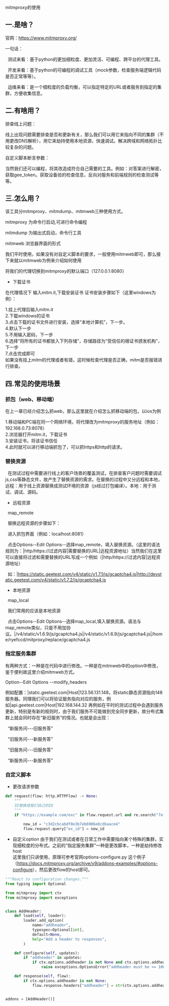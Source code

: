 mitmproxy的使用
## 一.是啥？

官网：<https://www.mitmproxy.org/>

一句话：

  测试来看：基于python的更加细粒度、更加灵活、可编程、跨平台的代理工具。

  开发来看：基于python的可编程的调试工具（mock参数，检查服务端逻辑代码是否正常等等）。

  运维来看：是一个细粒度的负载均衡，可以指定特定的URL或者服务到指定的集群，方便收集信息。

## 二.有啥用？

排查线上问题：

线上出现问题需要排查是否和更新有关，那么我们可以用它来指向不同的集群（不用更改DNS解析），用它来劫持使用本地资源，快速调试。解决跨域和网络拓扑比较复杂的问题。

自定义脚本断言参数：

当然我们还可以编程，将其改造成符合自己需要的工具。例如：对答案进行解密，获取gee\_token。获取设备验的检查信息，反向对服务和前端规则的检查测试等等。

## 三.怎么用？

该工具分mitmproxy、mitmdump、mitmweb三种使用方式。

mitmproxy 为命令行启动,可进行命令编程

mitmdump 为输出式启动，命令行工具

mitmweb 浏览器界面的形式

我们平时使用，如果没有对自定义脚本的要求，一般使用mitmweb即可，那么接下来就以mitmweb为例来介绍如何使用

将我们的代理切换到mitmproxy的默认端口（127.0.0.1:8080）
*   下载证书

在代理情况下 输入mitm.it,下载安装证书
证书安装步骤如下（这里windows为例）：

1.挂上代理后输入mitm.it  
2.下载windows的证书  
3.点击下载的证书文件进行安装，选择“本地计算机”，下一步。  
4.默认下一步  
5.不用输入密码，下一步  
6.选择“将所有的证书都放入下列存储”，存储路径为“受信任的根证书颁发机构”，下一步  
7.点击完成即可  
如果没有挂上mitm的代理或者有错，这时候检查代理是否正确，mitm是否报错进行排查。
## 四.常见的使用场景

### 抓包（web、移动端）

在上一章已经介绍怎么抓web，那么这里就在介绍怎么抓移动端的包，以ios为例

1.移动端和PC端在同一个网络环境，将代理改为mitmproxy的服务地址（例如：192.168.0.73:8078）  
2.浏览器打开mitm.it，下载证书  
3.安装证书，将该证书信任  
4.此时就可以进行移动端抓包了，可以抓https和http的请求。  
### 替换资源

  在测试过程中需要进行线上的客户场景的覆盖测试，在排查客户问题时需要调试js,css等静态文件，故产生了替换资源的需求。在替换的过程中又分远程和本地，远程：用于线上资源替换成测试环境的资源（js经过打包编译）。本地：用于测试、调试、源码。

*   远程资源

  map\_remote

  替换远程资源的步骤如下：

  进入抓包界面（例如：localhost:8081）

  点击Options--Edit Options--选择map\_remote，填入替换资源。（这里的语法规则为：|http/https\://过滤内容|需要替换的URL|远程资源地址）当然我们在这里可以直接将过滤和需要替换的URL写成一个例如（|http/https\://过滤内容|远程资源地址）

  如：|<https://static.geetest.com/v4/static/v1.7.1/js/gcaptcha4.js>|<http://devstatic.geetest.com/v4/static/v1.7.2/js/gcaptcha4.js>

*   本地资源

  map\_local

  我们常用的应该是本地资源

  点击Options--Edit Options--选择map\_local,填入替换资源。语法与map\_remote类似，只是不用加协议。|/v4/static/v1.6.9/js/gcaptcha4.js|/v4/static/v1.6.9/js/gcaptcha4.js|/home/ryefccd/mitproxy/replace/gcaptcha4.js
### 指定服务集群

有两种方式：一种是在代码中进行修改。一种是在mitmweb中的option中修改，鉴于便利故这里介绍mitmweb方式。

Option--Edit Options --modify\_headers

例如配置：|static.geetest.com|Host|123.56.131.148，将static静态资源指向148服务器。同理我们可以将验证服务指向对应的服务，例如|api.geetest.com|Host|192.168.144.32
再例如在平时的测试过程中会遇到服务更新，特别是有新的规则时，由于我们服务不可能做到完全同步更新，故分布式集群上就会同时存在“新旧服务”的情况。也就是会出现：

  “新服务问---旧服务答”

  “旧服务问---新服务答”

  “旧服务问---旧服务答”

  “新服务问---新服务答”

### 自定义脚本
* 更改请求参数
```python
def request(flow: http.HTTPFlow) -> None:
    """
    ID替换成我们自己的ID 
    """
    if "https://example.com/exc" in flow.request.url and re.search("7aff034c32dd2092ef63d12b86a95aeb",
                                                                              flow.request.url):
        new_id = "c3d2cbcabdf0e3b7eb6906e8cdbaace4"
        flow.request.query["ex_id"] = new_id
```

 * 自定义option
 由于我们在测试或者在日常工作中需要指向某个特殊的集群，实现细粒度的分布式。之前的“指定服务集群”一种是更改脚本，一种是劫持修改host   
 这里我们只讲使用，原理可参考官网options-configure.py 这个例子（<https://docs.mitmproxy.org/archive/v9/addons-examples/#options-configure>），然后更改flow的host即可。
```python 
"""React to configuration changes."""
from typing import Optional

from mitmproxy import ctx
from mitmproxy import exceptions


class AddHeader:
    def load(self, loader):
        loader.add_option(
            name="addheader",
            typespec=Optional[int],
            default=None,
            help="Add a header to responses",
        )

    def configure(self, updates):
        if "addheader" in updates:
            if ctx.options.addheader is not None and ctx.options.addheader > 100:
                raise exceptions.OptionsError("addheader must be <= 100")

    def response(self, flow):
        if ctx.options.addheader is not None:
            flow.response.headers["addheader"] = str(ctx.options.addheader)


addons = [AddHeader()]

```
